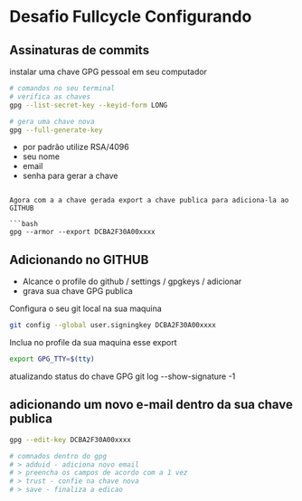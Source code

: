 # Desafio Fullcycle Configurando 

## Assinaturas de commits
instalar uma chave GPG pessoal em seu computador 

```bash
# comandos no seu terminal
# verifica as chaves
gpg --list-secret-key --keyid-form LONG
```

```bash
# gera uma chave nova 
gpg --full-generate-key   

```
 - por padrão utilize RSA/4096
 - seu nome
 - email
 - senha para gerar a chave 
```

Agora com a a chave gerada export a chave publica para adiciona-la ao GITHUB  

```bash
gpg --armor --export DCBA2F30A00xxxx 
``` 
## Adicionando no GITHUB

 - Alcance o profile do github / settings / gpgkeys / adicionar
 - grava sua chave GPG publica 

Configura o seu git local na sua maquina 

```bash
git config --global user.signingkey DCBA2F30A00xxxx
```

Inclua no profile da sua maquina esse export
```bash
export GPG_TTY=$(tty)
```
atualizando status do chave GPG
git log --show-signature -1

## adicionando um novo e-mail dentro da sua chave publica 

```bash
gpg --edit-key DCBA2F30A00xxxx

# comnados dentro do gpg
# > adduid - adiciona novo email 
# > preencha os campos de acordo com a 1 vez
# > trust - confie na chave nova 
# > save - finaliza a edicao 
``` 